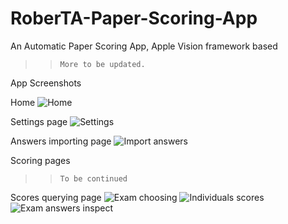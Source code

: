 # RoberTA-Paper-Scoring-App
An Automatic Paper Scoring App, Apple Vision framework based

>> `More to be updated.`

App Screenshots

Home
![Home](https://i.imgur.com/pDLjrQy.png "Home")

Settings page
![Settings](https://i.imgur.com/dduFWjR.png "Settings")

Answers importing page
![Import answers](https://i.imgur.com/dduFWjR.png "Import answers")

Scoring pages
>> `To be continued`

Scores querying page
![Exam choosing](https://i.imgur.com/B4DPNu0.png "Exam choosing")
![Individuals scores](https://i.imgur.com/gbq56YM.png "Individuals scores")
![Exam answers inspect](https://i.imgur.com/coyAu7S.png "Exam answers inspect")

